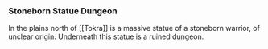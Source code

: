### Stoneborn Statue Dungeon

In the plains north of [[Tokra]] is a massive statue of a stoneborn warrior, of unclear origin. Underneath this statue is a ruined dungeon. 
